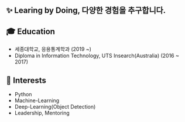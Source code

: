 ## ✨ Learing by Doing, 다양한 경험을 추구합니다.

## 🎓 Education
- 세종대학교, 응용통계학과 (2019 ~)
- Diploma in Information Technology, UTS Insearch(Australia) (2016 ~ 2017)

## 🌱 Interests
- Python
- Machine-Learning
- Deep-Learning(Object Detection)
- Leadership, Mentoring
